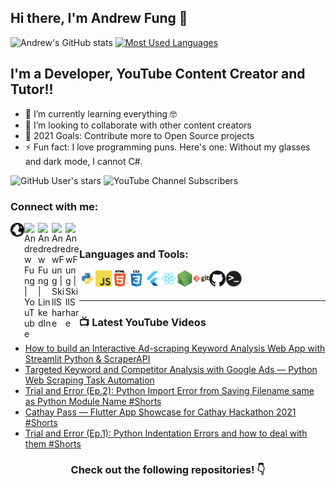 ## Hi there, I'm Andrew Fung 👋

![Andrew's GitHub stats](https://github-readme-stats.vercel.app/api?username=Andrew-FungKinHo&show_icons=true&theme=gruvbox_light)
[![Most Used Languages](https://github-readme-stats.vercel.app/api/top-langs/?username=Andrew-FungKinHo&layout=compact)](https://github.com/anuraghazra/github-readme-stats)


## I'm a Developer, YouTube Content Creator and Tutor!!

- 🌱 I’m currently learning everything 🤓
- 👯 I’m looking to collaborate with other content creators
- 🥅 2021 Goals: Contribute more to Open Source projects
- ⚡ Fun fact: I love programming puns. Here's one: Without my glasses and dark mode, I cannot C#.

![GitHub User's stars](https://img.shields.io/github/stars/Andrew-FungKinHo?logo=github&style=for-the-badge)
![YouTube Channel Subscribers](https://img.shields.io/youtube/channel/subscribers/UCXrPXVG6btGImU_1H5iAMZQ?logo=youtube&style=for-the-badge)

### Connect with me:

[<img align="left" alt="Andrew Fung | Website" width="22px" src="https://raw.githubusercontent.com/iconic/open-iconic/master/svg/globe.svg" />][personal website]

[<img align="left" alt="Andrew Fung | YouTube" width="22px" src="https://cdn.jsdelivr.net/npm/simple-icons@v3/icons/youtube.svg" />][youtube]

[<img align="left" alt="Andrew Fung | LinkedIn" width="22px" src="https://cdn.jsdelivr.net/npm/simple-icons@v3/icons/linkedin.svg" />][linkedin]

[<img align="left" alt="AndrewFung | SkillShare" width="22px" src="https://cdn.jsdelivr.net/npm/simple-icons@v3/icons/twitter.svg" />][twitter]

[<img align="left" alt="AndrewFung | SkillShare" width="22px" src="https://cdn.jsdelivr.net/npm/simple-icons@v3/icons/skillshare.svg" />][skillshare]

<br />

### Languages and Tools:

[<img align="left" alt="JavaScript" width="26px" src="https://raw.githubusercontent.com/github/explore/80688e429a7d4ef2fca1e82350fe8e3517d3494d/topics/python/python.png" />][pythonplaylist]
[<img align="left" alt="JavaScript" width="26px" src="https://raw.githubusercontent.com/github/explore/80688e429a7d4ef2fca1e82350fe8e3517d3494d/topics/javascript/javascript.png" />][jsplaylist]
[<img align="left" alt="HTML5" width="26px" src="https://raw.githubusercontent.com/github/explore/80688e429a7d4ef2fca1e82350fe8e3517d3494d/topics/html/html.png" />][webdevelopmentplaylist]
[<img align="left" alt="CSS3" width="26px" src="https://raw.githubusercontent.com/github/explore/80688e429a7d4ef2fca1e82350fe8e3517d3494d/topics/css/css.png" />][webdevelopmentplaylist]
[<img align="left" alt="Flutter" width="26px" src="https://raw.githubusercontent.com/github/explore/80688e429a7d4ef2fca1e82350fe8e3517d3494d/topics/flutter/flutter.png" />][pythonplaylist]
[<img align="left" alt="React" width="26px" src="https://raw.githubusercontent.com/github/explore/80688e429a7d4ef2fca1e82350fe8e3517d3494d/topics/react/react.png" />][pythonplaylist]
[<img align="left" alt="Node.js" width="26px" src="https://raw.githubusercontent.com/github/explore/80688e429a7d4ef2fca1e82350fe8e3517d3494d/topics/nodejs/nodejs.png" />][pythonplaylist]
[<img align="left" alt="Git" width="26px" src="https://raw.githubusercontent.com/github/explore/80688e429a7d4ef2fca1e82350fe8e3517d3494d/topics/git/git.png" />][pythonplaylist]
[<img align="left" alt="GitHub" width="26px" src="https://raw.githubusercontent.com/github/explore/78df643247d429f6cc873026c0622819ad797942/topics/github/github.png" />][pythonplaylist]
[<img align="left" alt="Terminal" width="26px" src="https://raw.githubusercontent.com/github/explore/80688e429a7d4ef2fca1e82350fe8e3517d3494d/topics/terminal/terminal.png" />][pythonplaylist]

<br />
<br />

---

### 📺 Latest YouTube Videos
<!-- YOUTUBE:START -->
- [How to build an Interactive Ad-scraping Keyword Analysis Web App with Streamlit Python &amp; ScraperAPI](https://www.youtube.com/watch?v=yb1OF33pNTQ)
- [Targeted Keyword and Competitor Analysis with Google Ads — Python Web Scraping Task Automation](https://www.youtube.com/watch?v=DXju-2RF4jw)
- [Trial and Error &lpar;Ep.2&rpar;: Python Import Error from Saving Filename same as Python Module Name #Shorts](https://www.youtube.com/watch?v=tE28XAz4pP0)
- [Cathay Pass — Flutter App Showcase for Cathay Hackathon 2021 #Shorts](https://www.youtube.com/watch?v=29qyAVPVVaU)
- [Trial and Error &lpar;Ep.1&rpar;: Python Indentation Errors and how to deal with them #Shorts](https://www.youtube.com/watch?v=efTT5T85IiE)
<!-- YOUTUBE:END -->
[personal website]: https://andrew-fungkinho.github.io
[youtube]: https://youtube.com/AndrewFungKinHo
[linkedin]: https://linkedin.com/in/andrew-fung-060456178/
[twitter]: https://twitter.com/AndrewFungKinHo
[skillshare]: https://skillshare.com/user/andrewfung

[pythonplaylist]: https://youtube.com/playlist?list=PLR8GQrwPTwEp1JqCcvTFffGMhc6A3g8kw
[jsplaylist]: https://youtube.com/playlist?list=PLR8GQrwPTwEqtggixiTesXXRf3qYKzceY
[webdevelopmentplaylist]: https://youtube.com/playlist?list=PLR8GQrwPTwEqIcGalzduuw8mJOuu10kpD

<h3 align="center">Check out the following repositories! 👇</h3>
